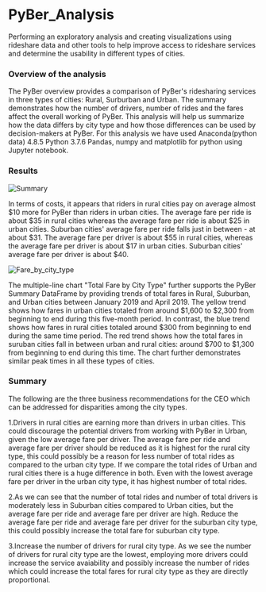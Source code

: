 # PyBer_Analysis

Performing an exploratory analysis and creating visualizations using rideshare data and other tools to help improve access to rideshare services and determine the usability in different types of cities.

### Overview of the analysis

The PyBer overview provides a comparison of PyBer's ridesharing services in three types of cities: Rural, Surburban and Urban. The summary demonstrates how the number of drivers, number of rides and the fares affect the overall working of PyBer. This analysis will help us summarize how the data differs by city type and how those differences can be used by decision-makers at PyBer.
For this analysis we have used Anaconda(python data) 4.8.5 Python 3.7.6 Pandas, numpy and matplotlib for python using Jupyter notebook.


### Results

![Summary](https://user-images.githubusercontent.com/75771291/105615740-74262080-5d98-11eb-8af2-fae0ed744d14.png)

In terms of costs, it appears that riders in rural cities pay on average almost $10 more for PyBer than riders in urban cities. The average fare per ride is about $35 in rural cities whereas the average fare per ride is about $25 in urban cities. Suburban cities' average fare per ride falls just in between - at about $31. The average fare per driver is about $55 in rural cities, whereas the average fare per driver is about $17 in urban cities. Suburban cities' average fare per driver is about $40.



![Fare_by_city_type](https://user-images.githubusercontent.com/75771291/105615755-9455df80-5d98-11eb-86ca-5a0d67a6e6c6.png)


The multiple-line chart "Total Fare by City Type" further supports the PyBer Summary DataFrame by providing trends of total fares in Rural, Suburban, and Urban cities between January 2019 and April 2019. The yellow trend shows how fares in urban cities totaled from around $1,600 to $2,300 from beginning to end during this five-month period. In contrast, the blue trend shows how fares in rural cities totaled around $300 from beginning to end during the same time period. The red trend shows how the total fares in suruban cities fall in between urban and rural cities: around $700 to $1,300 from beginning to end during this time. The chart further demonstrates similar peak times in all these types of cities.


### Summary

The following are the three business recommendations for the CEO which can be addressed for disparities among the city types.

1.Drivers in rural cities are earning more than drivers in urban cities. This could discourage the potential drivers from working with PyBer in Urban, given the low average fare per driver. The average fare per ride and average fare per driver should be reduced as it is highest for the rural city type, this could possibly be a reason for less number of total rides as compared to the urban city type. If we compare the total rides of Urban and rural cities there is a huge difference in both. Even with the lowest average fare per driver in the urban city type, it has highest number of total rides.

2.As we can see that the number of total rides and number of total drivers is moderately less in Suburban cities compared to Urban cities, but the average fare per ride and average fare per driver are high. Reduce the average fare per ride and average fare per driver for the suburban city type, this could possibly increase the total fare for suburban city type.

3.Increase the number of drivers for rural city type. As we see the number of drivers for rural city type are the lowest, employing more drivers could increase the service avaiability and possibly increase the number of rides which could increase the total fares for rural city type as they are directly proportional.
